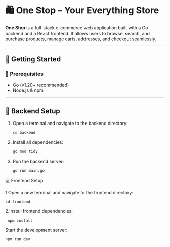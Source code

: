 # 🛍️ One Stop – Your Everything Store

**One Stop** is a full-stack e-commerce web application built with a Go backend and a React frontend. It allows users to browse, search, and purchase products, manage carts, addresses, and checkout seamlessly.

---

## 🚀 Getting Started

### 🧰 Prerequisites

- Go (v1.20+ recommended)
- Node.js & npm

---

## 🔧 Backend Setup

1. Open a terminal and navigate to the backend directory:

   ```bash
   cd backend
2. Install all dependencies:

   ```bash
   go mod tidy

3. Run the backend server:

   ```bash
   go run main.go

💻 Frontend Setup

1.Open a new terminal and navigate to the frontend directory:

    cd frontend

2.Install frontend dependencies:

     npm install

Start the development server:

    npm run dev


